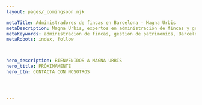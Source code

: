 ```yaml
---
layout: pages/_comingsoon.njk

metaTitle: Administradores de fincas en Barcelona - Magna Urbis
metaDescription: Magna Urbis, expertos en administración de fincas y gestión de patrimonios en Barcelona con más de 100 años de experiencia.
metaKeywords: administración de fincas, gestión de patrimonios, Barcelona, inmobiliaria, alquiler de viviendas
metaRobots: index, follow



hero_description: BIENVENIDOS A MAGNA URBIS
hero_title: PRÓXIMAMENTE
hero_btn: CONTACTA CON NOSOTROS




---
```

